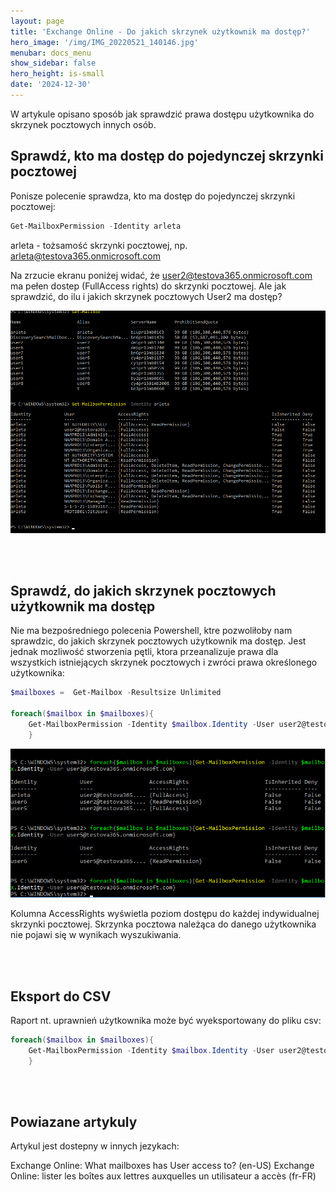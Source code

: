 ```yaml
---
layout: page
title: 'Exchange Online - Do jakich skrzynek użytkownik ma dostęp?'
hero_image: '/img/IMG_20220521_140146.jpg'
menubar: docs_menu
show_sidebar: false
hero_height: is-small
date: '2024-12-30'
---
```


W artykule opisano sposób jak sprawdzić prawa dostępu użytkownika do skrzynek pocztowych innych osób.

##  Sprawdź, kto ma dostęp do pojedynczej skrzynki pocztowej

Ponisze polecenie sprawdza, kto ma dostęp do pojedynczej skrzynki pocztowej:


```powershell
Get-MailboxPermission -Identity arleta
```

arleta - tożsamość skrzynki pocztowej, np. arleta@testova365.onmicrosoft.com

Na zrzucie ekranu poniżej widać, że user2@testova365.onmicrosoft.com ma pełen dostep (FullAccess rights) do skrzynki pocztowej. Ale jak sprawdzić, do ilu i jakich skrzynek pocztowych User2 ma dostęp?

<img src="/articles/img/mail.png" width="600" > 


<br/><br/>

## Sprawdź, do jakich skrzynek pocztowych użytkownik ma dostęp

Nie ma bezpośredniego polecenia Powershell, ktre pozwoliłoby nam sprawdzic, do jakich skrzynek pocztowych użytkownik ma dostęp. Jest jednak mozliwość stworzenia pętli, ktora przeanalizuje prawa dla wszystkich istniejących skrzynek pocztowych i zwróci prawa określonego użytkownika:


```powershell
$mailboxes =  Get-Mailbox -Resultsize Unlimited

foreach($mailbox in $mailboxes){
    Get-MailboxPermission -Identity $mailbox.Identity -User user2@testova365.onmicrosoft.com
    }
```

<img src="/articles/img/mail2.png" width="600" > 

Kolumna AccessRights wyświetla poziom dostępu do każdej indywidualnej skrzynki pocztowej. Skrzynka pocztowa należąca do danego użytkownika nie pojawi się w wynikach wyszukiwania.

<br/><br/>

## Eksport do CSV
Raport nt. uprawnień użytkownika może być wyeksportowany do pliku csv:


```powershell
foreach($mailbox in $mailboxes){
    Get-MailboxPermission -Identity $mailbox.Identity -User user2@testova365.onmicrosoft.com | export-csv c:\maiperms.csv -Append
    }

```

<br/><br/>

## Powiazane artykuly
Artykul jest dostepny w innych jezykach:

Exchange Online: What mailboxes has User access to? (en-US)
Exchange Online: lister les boîtes aux lettres auxquelles un utilisateur a accès (fr-FR)